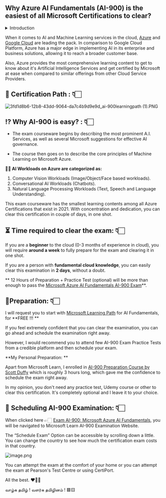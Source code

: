 ## Why Azure AI Fundamentals (AI-900) is the easiest of all Microsoft Certifications to clear?

<details><summary>Introduction</summary>The world has shifted its momentum towards AI long time back, and cloud AI solutions will be one of the next big thing in the future years, given the increasing power/resource requirements for building and maintaining AI solutions. Our local computers are almost incapable of managing such higher workloads required by A.I, thus we must rely on the cloud to power our AI Workflows in Enterprises. This marks the importance of having skills to create, modify and manage A.I Workflows in enterprises, and that's where **Microsoft Azure AI Platform** comes into play. <br><br>

I have recently cleared my Azure AI Fundamentals Certification and I will be sharing my experiences on how I prepared for this certification examination.

<br><br> Kindly hang on, as I will be giving a small overview about the exam, before coming up with my preparation for this Microsoft Certification.</details>


When it comes to AI and Machine Learning services in the cloud, [Azure](https://azure.microsoft.com/en-in/overview/ai-platform/#overview) and [Google Cloud](https://cloud.google.com/products/ai) are leading the pack. In comparison to Google Cloud Platform, Azure has a major edge in implementing AI in its enterprise and business solutions, allowing it to reach a broader customer base.

Also, Azure provides the most comprehensive learning content to get to know about it's Artificial Intelligence Services and get certified by Microsoft at ease when compared to similar offerings from other Cloud Service Providers.

## 🎯 Certification Path : 👇🏻

![3fd1d8b6-12b8-43dd-9064-da7c4b9d9e9d_ai-900learningpath (1).PNG](https://cdn.hashnode.com/res/hashnode/image/upload/v1633095435748/ND9tygnZz.png)


## ⁉️ Why AI-900 is easy? : 👇🏻

- The exam courseware begins by describing the most prominent A.I. Services, as well as several Microsoft suggestions for effective AI governance.

- The course then goes on to describe the core principles of Machine Learning on Microsoft Azure.

**🤜🏽 AI Workloads on Azure are categorized as:**
1. Computer Vision Workloads (Image/Object/Face based workloads).
2. Conversational AI Workloads (Chatbots).
3. Natural Language Processing Workloads (Text, Speech and Language Understanding).

This exam courseware has the smallest learning contents among all Azure Certifications that exist in 2021. With concentration and dedication, you can clear this certification in couple of days, in one shot.


## ⏳ Time required to clear the exam: 👇🏻

If you are a **beginner** to the cloud (0-3 months of experience in cloud), you will require **around a week** to fully prepare for the exam and clearing it in one shot.

If you are a person with **fundamental cloud knowledge**, you can easily clear this examination in **2 days**, without a doubt. 

** 12 Hours of Preparation + Practice Test (optional)  will be more than enough to pass the [Microsoft Azure AI Fundamentals AI-900 Exam](https://docs.microsoft.com/en-us/learn/certifications/exams/ai-900)**.

## 📑Preparation: 👇🏻

I will request you to start with [Microsoft Learning Path](https://docs.microsoft.com/en-us/learn/certifications/azure-ai-fundamentals/?tab=tab-learning-paths) for AI Fundamentals, for **FREE !!! **

If you feel extremely confident that you can clear the examination, you can go ahead and schedule the examination right away.

However, I would recommend you to attend few AI-900 Exam Practice Tests from a credible platform and then schedule your exam.

**My Personal Preparation: **

Apart from Microsoft Learn, I enrolled in [AI-900 Preparation Course by Scott Duffy](https://www.udemy.com/course/ai900-azure/) which is roughly 3 hours long, which gave me the confidence to schedule the exam right away.

In my opinion, you don't need any practice test, Udemy course or other to clear this certification. It's completely optional and I leave it to your choice.


## 📅 Scheduling AI-900 Examination: 👇🏻


When clicked here 👉🏻 [Exam AI-900: Microsoft Azure AI Fundamentals](https://docs.microsoft.com/en-us/learn/certifications/exams/ai-900), you will be navigated to Microsoft Learn AI-900 Examination Website.

The “Schedule Exam” Option can be accessible by scrolling down a little. You can change the country to see how much the certification exam costs in that country.

![image.png](https://cdn.hashnode.com/res/hashnode/image/upload/v1633502513291/Kxkkl_3v6c.png)

You can attempt the exam at the comfort of your home or you can attempt the exam at Pearson's Test Centre or using CertiPort.

All the best. ❤️🤟🏻

வாழ்க தமிழ் ! வளர்க தமிழினம் ! 🟥🟨

